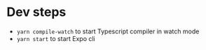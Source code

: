 # Dev steps

- `yarn compile-watch` to start Typescript compiler in watch mode
- `yarn start` to start Expo cli
